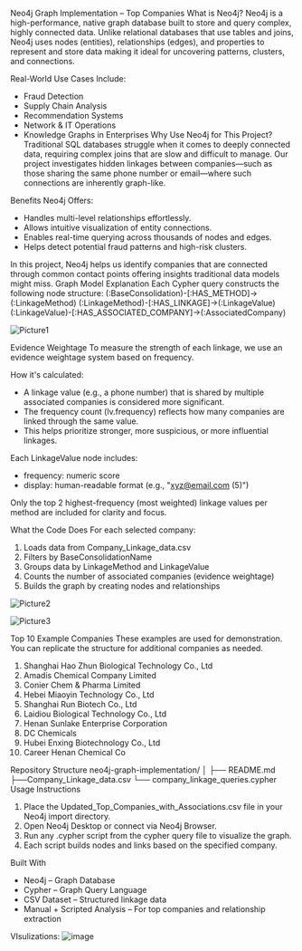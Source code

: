 Neo4j Graph Implementation – Top Companies
What is Neo4j?
Neo4j is a high-performance, native graph database built to store and query complex, highly connected data. Unlike relational databases that use tables and joins, Neo4j uses nodes (entities), relationships (edges), and properties to represent and store data making it ideal for uncovering patterns, clusters, and connections.

Real-World Use Cases Include:
- Fraud Detection
- Supply Chain Analysis
- Recommendation Systems
- Network & IT Operations
- Knowledge Graphs in Enterprises
Why Use Neo4j for This Project?
Traditional SQL databases struggle when it comes to deeply connected data, requiring complex joins that are slow and difficult to manage. Our project investigates hidden linkages between companies—such as those sharing the same phone number or email—where such connections are inherently graph-like.

Benefits Neo4j Offers:
- Handles multi-level relationships effortlessly.
- Allows intuitive visualization of entity connections.
- Enables real-time querying across thousands of nodes and edges.
- Helps detect potential fraud patterns and high-risk clusters.

In this project, Neo4j helps us identify companies that are connected through common contact points offering insights traditional data models might miss.
Graph Model Explanation
Each Cypher query constructs the following node structure:
(:BaseConsolidation)-[:HAS_METHOD]->(:LinkageMethod)
(:LinkageMethod)-[:HAS_LINKAGE]->(:LinkageValue)
(:LinkageValue)-[:HAS_ASSOCIATED_COMPANY]->(:AssociatedCompany)

![Picture1](https://github.com/user-attachments/assets/14d72008-9bca-4846-9dcc-145f8bbabe0f)

Evidence Weightage
To measure the strength of each linkage, we use an evidence weightage system based on frequency.

How it's calculated:
- A linkage value (e.g., a phone number) that is shared by multiple associated companies is considered more significant.
- The frequency count (lv.frequency) reflects how many companies are linked through the same value.
- This helps prioritize stronger, more suspicious, or more influential linkages.

Each LinkageValue node includes:
- frequency: numeric score
- display: human-readable format (e.g., "xyz@email.com (5)")

Only the top 2 highest-frequency (most weighted) linkage values per method are included for clarity and focus.

What the Code Does
For each selected company:
1. Loads data from Company_Linkage_data.csv
2. Filters by BaseConsolidationName
3. Groups data by LinkageMethod and LinkageValue
4. Counts the number of associated companies (evidence weightage)
5. Builds the graph by creating nodes and relationships

![Picture2](https://github.com/user-attachments/assets/eea12f04-cd34-4647-8510-f055fcacaa1d)

![Picture3](https://github.com/user-attachments/assets/ce232115-0efd-4466-b00e-d1d7c1967514)

Top 10 Example Companies
These examples are used for demonstration. You can replicate the structure for additional companies as needed.
1. Shanghai Hao Zhun Biological Technology Co., Ltd
2. Amadis Chemical Company Limited
3. Conier Chem & Pharma Limited
4. Hebei Miaoyin Technology Co., Ltd
5. Shanghai Run Biotech Co., Ltd
6. Laidiou Biological Technology Co., Ltd
7. Henan Sunlake Enterprise Corporation
8. DC Chemicals
9. Hubei Enxing Biotechnology Co., Ltd
10. Career Henan Chemical Co


Repository Structure
neo4j-graph-implementation/
│
├── README.md
├──Company_Linkage_data.csv
└── company_linkage_queries.cypher
Usage Instructions
1. Place the Updated_Top_Companies_with_Associations.csv file in your Neo4j import directory.
2. Open Neo4j Desktop or connect via Neo4j Browser.
3. Run any .cypher script from the cypher query file to visualize the graph.
4. Each script builds nodes and links based on the specified company.


Built With
- Neo4j – Graph Database
- Cypher – Graph Query Language
- CSV Dataset – Structured linkage data
- Manual + Scripted Analysis – For top companies and relationship extraction

VIsulizations:
![image](https://github.com/user-attachments/assets/e71c2fca-df60-4aab-88ee-aa7607fb310c)



